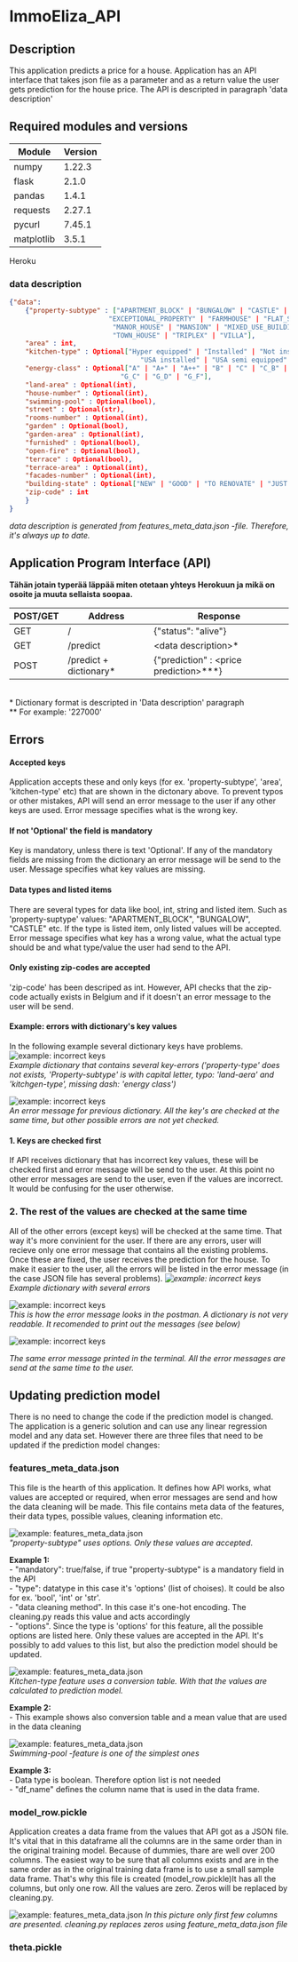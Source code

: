 # ImmoEliza_API

## Description

This application predicts a price for a house. Application has an API interface that takes json file as a parameter and as a return value the user gets prediction for the house price. The API is descripted in paragraph 'data description'



##  Required modules and versions



| Module        | Version  |
|---------------| ---------|
| numpy         | 1.22.3   |
| flask         | 2.1.0    |
| pandas        | 1.4.1    |
| requests      | 2.27.1   |
| pycurl        | 7.45.1   |
| matplotlib    | 3.5.1    |

Heroku




### data description



```json
{"data": 
	{"property-subtype" : ["APARTMENT_BLOCK" | "BUNGALOW" | "CASTLE" | "CHALET" | "COUNTRY_COTTAGE" | "DUPLEX" | 
      	                 "EXCEPTIONAL_PROPERTY" | "FARMHOUSE" | "FLAT_STUDIO" | "GROUND_FLOOR" | "KOT" | "LOFT" | 
         	              "MANOR_HOUSE" | "MANSION" | "MIXED_USE_BUILDING" | "OTHER_PROPERTY" | "PENTHOUSE" | "SERVICE_FLAT" | 
                	      "TOWN_HOUSE" | "TRIPLEX" | "VILLA"],
	"area" : int,
	"kitchen-type" : Optional["Hyper equipped" | "Installed" | "Not installed" | "Semi equipped" | "USA hyper equipped" |
								 "USA installed" | "USA semi equipped" | "USA uninstalled"],
	"energy-class" : Optional["A" | "A+" | "A++" | "B" | "C" | "C_B" | "D" | "E" | "F" | "F_B" | "F_D" | "G" | 
                        	"G_C" | "G_D" | "G_F"],
	"land-area" : Optional(int),
	"house-number" : Optional(int),
	"swimming-pool" : Optional(bool),
	"street" : Optional(str),
	"rooms-number" : Optional(int),
	"garden" : Optional(bool),
	"garden-area" : Optional(int),
	"furnished" : Optional(bool),
	"open-fire" : Optional(bool),
	"terrace" : Optional(bool),
	"terrace-area" : Optional(int),
	"facades-number" : Optional(int),
	"building-state" : Optional["NEW" | "GOOD" | "TO RENOVATE" | "JUST RENOVATED" | "TO REBUILD"],
	"zip-code" : int 
	}
}
```
*data description is generated from features\_meta\_data.json -file. Therefore, it's always up to date.*

## Application Program Interface (API)

**Tähän jotain typerää läppää miten otetaan yhteys Herokuun ja mikä on osoite ja muuta sellaista soopaa.**


| POST/GET        | Address  | Response  |
|---------------|----------|----------|
| GET         | <URL>/   | {"status": "alive"}        |
| GET         | <URL>/predict   | \<data description>*        |
| POST     | <URL>/predict + dictionary*  | {"prediction" : \<price prediction>***}        |
<br> \* Dictionary format is descripted in 'Data description' paragraph
<br> \** For example: '227000'






## Errors

#### Accepted keys
Application accepts these and only keys (for ex. 'property-subtype', 'area', 'kitchen-type' etc) that are shown in the dictonary above. To prevent typos or other mistakes, API will send an error message to the user if any other keys are used. Error message specifies what is the wrong key.

#### If not 'Optional' the field is mandatory
Key is mandatory, unless there is text 'Optional'. If any of the mandatory fields are missing from the dictionary an error message will be send to the user. Message specifies what key values are missing.

#### Data types and listed items

There are several types for data like bool, int, string and listed item. Such as 'property-suptype' values: "APARTMENT_BLOCK", "BUNGALOW", "CASTLE" etc. If the type is listed item, only listed values will be accepted. 
<br>Error message specifies what key has a wrong value, what the actual type should be and what type/value the user had send to the API. 

#### Only existing zip-codes are accepted
'zip-code' has been descriped as int. However, API checks that the zip-code actually exists in Belgium and if it doesn't an error message to the user will be send.

#### Example: errors with dictionary's key values
In the following example several dictionary keys have problems.
![example: incorrect keys](./utils/dictionary_send_with_wrong_keys.png)
*<br>Example dictionary that contains several key-errors ('property-type' does not exists, 'Property-subtype' is with capital letter, typo: 'land-aera' and 'kitchgen-type', missing dash: 'energy class')*


![example: incorrect keys](./utils/dictionary_send_with_wrong_keys_errormsg.png)
*<br>An error message for previous dictionary. All the key's are checked at the same time, but other possible errors are not yet checked.*

#### 1. Keys are checked first

If API receives dictionary that has incorrect key values, these will be checked first and error message will be send to the user. At this point no other error messages are send to the user, even if the values are incorrect. It would be confusing for the user otherwise.


### 2. The rest of the values are checked at the same time

All of the other errors (except keys) will be checked at the same time. That way it's more convinient for the user. If there are any errors, user will recieve only one error message that contains all the existing problems. Once these are fixed, the user receives the prediction for the house.
To make it easier to the user, all the errors will be listed in the error message (in the case JSON file has several problems). 
*![example: incorrect keys](./utils/error_dictionary.png)
<br>Example dictionary with several errors*

![example: incorrect keys](./utils/error_message.png)
*<br>This is how the error message looks in the postman. A dictionary is not very readable. It recomended to print out the messages (see below)*

![example: incorrect keys](./utils/error_msg_term.png)

*<be>The same error message printed in the terminal. All the error messages are send at the same time to the user.*



##  Updating prediction model

There is no need to change the code if the prediction model is changed. The application is a generic solution and can use any linear regression model and any data set. However there are three files that need to be updated if the prediction model changes:

### features\_meta\_data.json

This file is the hearth of this application. It defines how API works, what values are accepted or required, when error messages are send and how the data cleaning will be made. This file contains meta data of the features, their data types, possible values, cleaning information etc. 

![example: features_meta_data.json](./utils/features_meta_data_subtype.png)
<br>*"property-subtype" uses options. Only these values are accepted*.

**Example 1:**
<br> - "mandatory": true/false, if true "property-subtype" is a mandatory field in the API
<br> - "type": datatype in this case it's 'options' (list of choises). It could be also for ex. 'bool', 'int' or 'str'.
<br> - "data cleaning method". In this case it's one-hot encoding. The cleaning.py reads this value and acts accordingly
<br> - "options". Since the type is 'options' for this feature, all the possible options are listed here. Only these values are accepted in the API. It's possibly to add values to this list, but also the prediction model should be updated.

![example: features_meta_data.json](./utils/features_meta_data_kitchen.png)
<br>*Kitchen-type feature uses a conversion table. With that the values are calculated to prediction model.*

**Example 2:**
<br> - This example shows also conversion table and a mean value that are used in the data cleaning

![example: features_meta_data.json](./utils/features_meta_data_swimming.png)
<br>*Swimming-pool -feature is one of the simplest ones*

**Example 3:**
<br> - Data type is boolean. Therefore option list is not needed
<br> - "df_name" defines the column name that is used in the data frame.

### model_row.pickle

Application creates a data frame from the values that API got as a JSON file. It's vital that in this dataframe all the columns are in the same order than in the original training model. Because of dummies, thare are well over 200 columns. The easiest way to be sure that all columns exists and are in the same order as in the original training data frame is to use a small sample data frame. That's why this file is created (model_row.pickle)It has all the columns, but only one row. All the values are zero. Zeros will be replaced by cleaning.py. 


![example: features_meta_data.json](./utils/model_row.png)
*In this picture only first few columns are presented. cleaning.py replaces zeros using feature_meta_data.json file*

### theta.pickle
